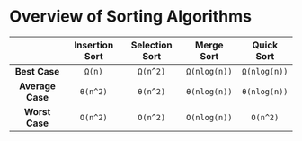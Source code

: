 # Overview of Sorting Algorithms

|                  | Insertion Sort | Selection Sort |  Merge Sort  |  Quick Sort  |
| :--------------: | :------------: | :------------: | :----------: | :----------: |
|  **Best Case**   |     `Ω(n)`     |    `Ω(n^2)`    | `Ω(nlog(n))` | `Ω(nlog(n))` |
| **Average Case** |    `θ(n^2)`    |    `θ(n^2)`    | `θ(nlog(n))` | `θ(nlog(n))` |
|  **Worst Case**  |    `O(n^2)`    |    `O(n^2)`    | `O(nlog(n))` |   `O(n^2)`   |
